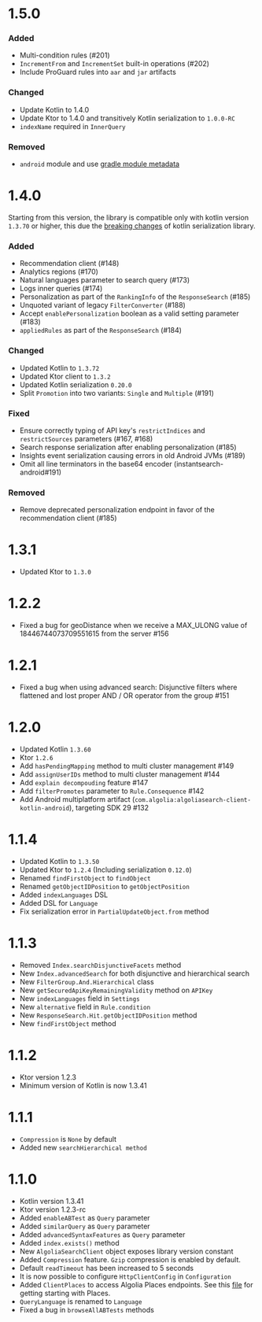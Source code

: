 # 1.5.0

### Added
- Multi-condition rules (#201)
- `IncrementFrom` and `IncrementSet` built-in operations (#202)
- Include ProGuard rules into `aar` and `jar` artifacts

### Changed
- Update Kotlin to 1.4.0
- Update Ktor to 1.4.0 and transitively Kotlin serialization to `1.0.0-RC`
- `indexName` required in `InnerQuery`

### Removed
- `android` module and use [gradle module metadata](https://blog.gradle.org/gradle-metadata-1.0)

# 1.4.0

Starting from this version, the library is compatible only with kotlin version `1.3.70` or higher, 
this due the [breaking changes](https://github.com/Kotlin/kotlinx.serialization/blob/master/CHANGELOG.md#0200--2020-03-04) of kotlin serialization library.

### Added
- Recommendation client (#148)
- Analytics regions (#170)
- Natural languages parameter to search query (#173)
- Logs inner queries (#174)
- Personalization as part of the `RankingInfo` of the `ResponseSearch` (#185)
- Unquoted variant of legacy `FilterConverter` (#188)
- Accept `enablePersonalization` boolean as a valid setting parameter (#183)
- `appliedRules` as part of the `ResponseSearch` (#184)

### Changed
- Updated Kotlin to `1.3.72`
- Updated Ktor client to `1.3.2`
- Updated Kotlin serialization `0.20.0`
- Split `Promotion` into two variants: `Single` and `Multiple` (#191)

### Fixed
- Ensure correctly typing of API key's `restrictIndices` and `restrictSources` parameters (#167, #168)
- Search response serialization after enabling personalization (#185)
- Insights event serialization causing errors in old Android JVMs (#189)
- Omit all line terminators in the base64 encoder (instantsearch-android#191)

### Removed
- Remove deprecated personalization endpoint in favor of the recommendation client (#185)

# 1.3.1

- Updated Ktor to `1.3.0`

# 1.2.2

- Fixed a bug for geoDistance when we receive a MAX_ULONG value of 18446744073709551615 from the server #156

# 1.2.1

- Fixed a bug when using advanced search: Disjunctive filters where flattened and lost proper AND / OR operator from the group #151

# 1.2.0

- Updated Kotlin `1.3.60`
- Ktor `1.2.6`
- Add `hasPendingMapping` method to multi cluster management #149
- Add `assignUserIDs` method to multi cluster management #144
- Add `explain decompouding` feature #147
- Add `filterPromotes` parameter to `Rule.Consequence` #142
- Add Android multiplatform artifact (`com.algolia:algoliasearch-client-kotlin-android`), targeting SDK 29 #132

# 1.1.4

- Updated Kotlin to `1.3.50`
- Updated Ktor to `1.2.4` (Including serialization `0.12.0`)
- Renamed `findFirstObject` to `findObject`
- Renamed `getObjectIDPosition` to `getObjectPosition`
- Added `indexLanguages` DSL
- Added DSL for `Language`
- Fix serialization error in `PartialUpdateObject.from` method

# 1.1.3

- Removed `Index.searchDisjunctiveFacets` method
- New `Index.advancedSearch` for both disjunctive and hierarchical search
- New `FilterGroup.And.Hierarchical` class
- New `getSecuredApiKeyRemainingValidity` method on `APIKey`
- New `indexLanguages` field in `Settings`
- New `alternative` field in `Rule.condition`
- New `ResponseSearch.Hit.getObjectIDPosition` method
- New `findFirstObject` method

# 1.1.2

- Ktor version 1.2.3
- Minimum version of Kotlin is now 1.3.41

# 1.1.1

- `Compression` is `None` by default
- Added new `searchHierarchical method`

# 1.1.0

- Kotlin version 1.3.41
- Ktor version 1.2.3-rc
- Added `enableABTest` as `Query` parameter
- Added `similarQuery` as `Query` parameter
- Added `advancedSyntaxFeatures` as `Query` parameter
- Added `index.exists()` method
- New `AlgoliaSearchClient` object exposes library version constant
- Added `Compression` feature. `Gzip` compression is enabled by default.
- Default `readTimeout` has been increased to 5 seconds
- It is now possible to configure `HttpClientConfig` in `Configuration`
- Added `ClientPlaces` to access Algolia Places endpoints. See this [file](docs/Places.md) for getting starting with Places.
- `QueryLanguage` is renamed to `Language`
- Fixed a bug in `browseAllABTests` methods
